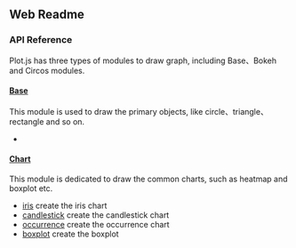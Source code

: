 ## Web Readme

### API Reference

Plot.js has three types of modules to draw graph, including Base、Bokeh and Circos modules.

#### [Base](API/Base.md)

This module is used to draw the primary objects, like circle、triangle、rectangle and so on.

* ​

#### [Chart](API/Chart.md)

This module is dedicated to draw the common charts, such as heatmap and boxplot etc.

* [iris](API/Chart.md) create the iris chart
* [candlestick](API/Chart.md) create the candlestick chart
* [occurrence](API/Chart.md) create the occurrence chart
* [boxplot](API/Chart.md) create the boxplot

